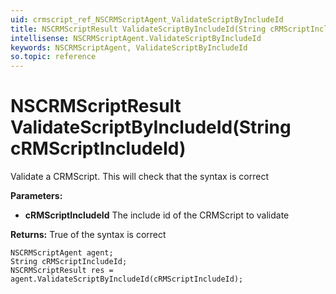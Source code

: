 ```yaml
---
uid: crmscript_ref_NSCRMScriptAgent_ValidateScriptByIncludeId
title: NSCRMScriptResult ValidateScriptByIncludeId(String cRMScriptIncludeId)
intellisense: NSCRMScriptAgent.ValidateScriptByIncludeId
keywords: NSCRMScriptAgent, ValidateScriptByIncludeId
so.topic: reference
---
```


# NSCRMScriptResult ValidateScriptByIncludeId(String cRMScriptIncludeId)

Validate a CRMScript. This will check that the syntax is correct

**Parameters:**
 - **cRMScriptIncludeId** The include id of the CRMScript to validate

**Returns:** True of the syntax is correct

```crmscript
NSCRMScriptAgent agent;
String cRMScriptIncludeId;
NSCRMScriptResult res = agent.ValidateScriptByIncludeId(cRMScriptIncludeId);
```

